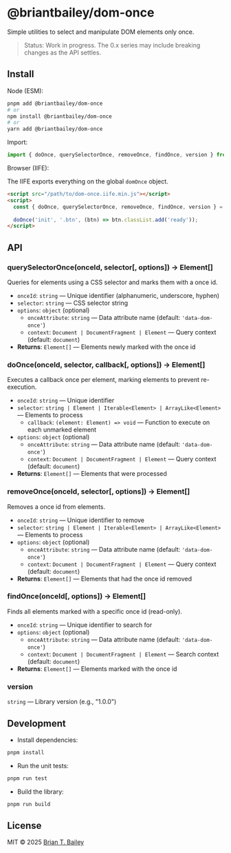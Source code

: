 # @briantbailey/dom-once

Simple utilities to select and manipulate DOM elements only once.

> Status: Work in progress. The 0.x series may include breaking changes as the API settles.

## Install

Node (ESM):

```bash
pnpm add @briantbailey/dom-once
# or
npm install @briantbailey/dom-once
# or
yarn add @briantbailey/dom-once
```

Import:

```ts
import { doOnce, querySelectorOnce, removeOnce, findOnce, version } from '@briantbailey/dom-once';
```

Browser (IIFE):

The IIFE exports everything on the global `domOnce` object.

```html
<script src="/path/to/dom-once.iife.min.js"></script>
<script>
  const { doOnce, querySelectorOnce, removeOnce, findOnce, version } = window.domOnce;
  
  doOnce('init', '.btn', (btn) => btn.classList.add('ready'));
</script>
```

## API

### querySelectorOnce(onceId, selector[, options]) → Element[]

Queries for elements using a CSS selector and marks them with a once id.

- `onceId`: `string` — Unique identifier (alphanumeric, underscore, hyphen)
- `selector`: `string` — CSS selector string
- `options`: `object` (optional)
  - `onceAttribute`: `string` — Data attribute name (default: `'data-dom-once'`)
  - `context`: `Document | DocumentFragment | Element` — Query context (default: `document`)
- **Returns**: `Element[]` — Elements newly marked with the once id

### doOnce(onceId, selector, callback[, options]) → Element[]

Executes a callback once per element, marking elements to prevent re-execution.

- `onceId`: `string` — Unique identifier
- `selector`: `string | Element | Iterable<Element> | ArrayLike<Element>` — Elements to process
  - `callback`: `(element: Element) => void` — Function to execute on each unmarked element
- `options`: `object` (optional)
  - `onceAttribute`: `string` — Data attribute name (default: `'data-dom-once'`)
  - `context`: `Document | DocumentFragment | Element` — Query context (default: `document`)
- **Returns**: `Element[]` — Elements that were processed

### removeOnce(onceId, selector[, options]) → Element[]

Removes a once id from elements.

- `onceId`: `string` — Unique identifier to remove
- `selector`: `string | Element | Iterable<Element> | ArrayLike<Element>` — Elements to process
- `options`: `object` (optional)
  - `onceAttribute`: `string` — Data attribute name (default: `'data-dom-once'`)
  - `context`: `Document | DocumentFragment | Element` — Query context (default: `document`)
- **Returns**: `Element[]` — Elements that had the once id removed

### findOnce(onceId[, options]) → Element[]

Finds all elements marked with a specific once id (read-only).

- `onceId`: `string` — Unique identifier to search for
- `options`: `object` (optional)
  - `onceAttribute`: `string` — Data attribute name (default: `'data-dom-once'`)
  - `context`: `Document | DocumentFragment | Element` — Search context (default: `document`)
- **Returns**: `Element[]` — Elements marked with the once id

### version

`string` — Library version (e.g., "1.0.0")

## Development

- Install dependencies:

```bash
pnpm install
```

- Run the unit tests:

```bash
pnpm run test
```

- Build the library:

```bash
pnpm run build
```

## License

MIT © 2025 [Brian T. Bailey](https://github.com/briantbailey)
